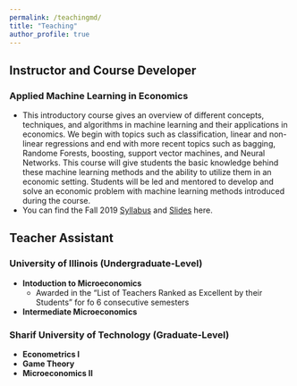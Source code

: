 ```yaml
---
permalink: /teachingmd/
title: "Teaching"
author_profile: true
---
```


## Instructor and Course Developer

### Applied Machine Learning in Economics
* This introductory course gives an overview of different concepts, techniques, and algorithms in machine learning and their applications in economics. We begin with topics such as classification, linear and non-linear regressions and end with more recent topics such as bagging, Randome Forests, boosting, support vector machines, and Neural Networks. This course will give students the basic knowledge behind these machine learning methods and the ability to utilize them in an economic setting. Students will be led and mentored to develop and solve an economic problem with machine learning methods introduced during the course.
* You can find the Fall 2019 [Syllabus](ttp://farhoodi.github.io/files/Econ490-Syllabus.pdf) and [Slides](http://google.com) here.

## Teacher Assistant
### University of Illinois (Undergraduate-Level)
* **Intoduction to Microeconomics**
  * Awarded in the “List of Teachers Ranked as Excellent by their Students” for fo 6 consecutive semesters
* **Intermediate Microeconomics**

### Sharif University of Technology (Graduate-Level)
* **Econometrics I**
* **Game Theory**
* **Microeconomics II**
